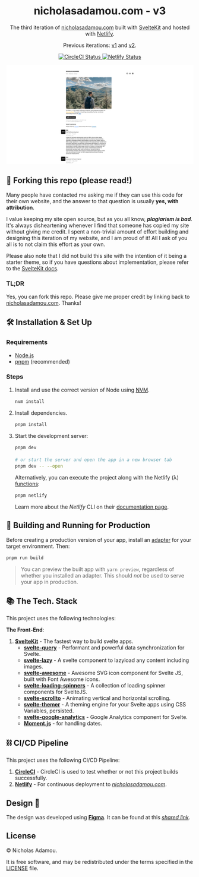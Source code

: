 <h1 align="center">
  nicholasadamou.com - v3
</h1>
<p align="center">
  The third iteration of <a href="https://nicholasadamou.com" target="_blank">nicholasadamou.com</a> built with <a href="https://kit.svelte.dev/" target="_blank">SvelteKit</a> and hosted with <a href="https://www.netlify.com/" target="_blank">Netlify</a>.
</p>
<p align="center">
  Previous iterations:
  <a href="https://github.com/nicholasadamou/v1" target="_blank">v1</a> and
  <a href="https://github.com/nicholasadamou/v2" target="_blank">v2</a>.
</p>
<p align="center">
  <a href="https://circleci.com/gh/nicholasadamou/nicholasadamou.com" target="_blank">
    <img src="https://circleci.com/gh/nicholasadamou/nicholasadamou.com.svg?style=svg" alt="CircleCI Status" />
  </a>
  <a href="https://app.netlify.com/sites/nicholasadamou/deploys" target="_blank">
    <img src="https://api.netlify.com/api/v1/badges/fedaa871-c59d-4923-9c65-f29330bf60da/deploy-status" alt="Netlify Status" />
  </a>
</p>

![demo](static/demo.png)

## 🚨 Forking this repo (please read!)

Many people have contacted me asking me if they can use this code for their own website, and the answer to that question is usually **yes, with attribution**.

I value keeping my site open source, but as you all know, _**plagiarism is bad**_. It's always disheartening whenever I find that someone has copied my site without giving me credit. I spent a non-trivial amount of effort building and designing this iteration of my website, and I am proud of it! All I ask of you all is to not claim this effort as your own.

Please also note that I did not build this site with the intention of it being a starter theme, so if you have questions about implementation, please refer to the [SvelteKit docs](https://kit.svelte.dev/docs).

### TL;DR

Yes, you can fork this repo. Please give me proper credit by linking back to [nicholasadamou.com](https://nicholasadamou.com). Thanks!

## 🛠 Installation & Set Up

### Requirements

- [Node.js](https://nodejs.org/en/)
- [pnpm](https://pnpm.io/) (recommended)

### Steps

1. Install and use the correct version of Node using [NVM](https://github.com/nvm-sh/nvm).

   ```sh
   nvm install
   ```

2. Install dependencies.

   ```sh
   pnpm install
   ```

3. Start the development server:

   ```bash
   pnpm dev

   # or start the server and open the app in a new browser tab
   pnpm dev -- --open
   ```

   Alternatively, you can execute the project along with the Netlify (λ) [functions](functions):

   ```bash
   pnpm netlify
   ```

   Learn more about the _Netlify_ CLI on their [documentation page](hhttps://www.netlify.com/docs/functions/).

## 🚀 Building and Running for Production

Before creating a production version of your app, install an [adapter](https://kit.svelte.dev/docs#adapters) for your target environment. Then:

```bash
pnpm run build
```

> You can preview the built app with `yarn preview`, regardless of whether you installed an adapter. This should _not_ be used to serve your app in production.

## 📚 The Tech. Stack

This project uses the following technologies:

**The Front-End**:

1. [**SvelteKit**](https://kit.svelte.dev/) - The fastest way to build svelte apps.
   - [**svelte-query**](https://sveltequery.vercel.app/) - Performant and powerful data synchronization for Svelte.
   - [**svelte-lazy**](https://github.com/leafOfTree/svelte-lazy) - A svelte component to lazyload any content including images.
   - [**svelte-awesome**](https://github.com/RobBrazier/svelte-awesome#more-advanced-cases) - Awesome SVG icon component for Svelte JS, built with Font Awesome icons.
   - [**svelte-loading-spinners**](https://github.com/Schum123/svelte-loading-spinners) - A collection of loading spinner components for SvelteJS.
   - [**svelte-scrollto**](https://github.com/langbamit/svelte-scrollto) - Animating vertical and horizontal scrolling.
   - [**svelte-themer**](https://github.com/josefaidt/svelte-themer) - A theming engine for your Svelte apps using CSS Variables, persisted.
   - [**svelte-google-analytics**](https://github.com/beyonk-adventures/svelte-google-analytics) - Google Analytics component for Svelte.
   - [**Moment.js**](https://momentjs.com/) - for handling dates.

## ⛓️ CI/CD Pipeline

This project uses the following CI/CD Pipeline:

1. [**CircleCI**](https://circleci.com/) - CircleCI is used to test whether or not this project builds successfully.
2. [**Netlify**](https://netlify.com/) - For continuous deployment to [_nicholasadamou.com_](https://nicholasadamou.com).

## Design 🎨

The design was developed using [**Figma**](https://www.figma.com/). It can be found at this [_shared link_](https://www.figma.com/file/WaCj0rJmmvUkky3StLTrG8/nicholasadamou.com-v3?node-id=0%3A1).

## License

© Nicholas Adamou.

It is free software, and may be redistributed under the terms specified in the [LICENSE] file.

[license]: LICENSE
